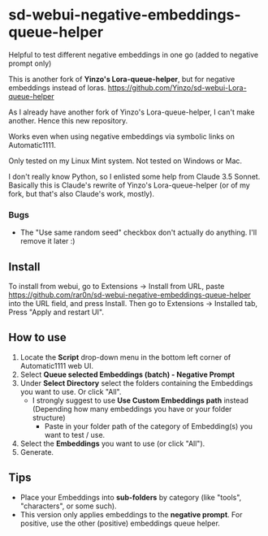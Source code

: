 # sd-webui-negative-embeddings-queue-helper
Helpful to test different negative embeddings in one go (added to negative prompt only)

This is another fork of **Yinzo's Lora-queue-helper**, but for negative embeddings instead of loras. https://github.com/Yinzo/sd-webui-Lora-queue-helper

As I already have another fork of Yinzo's Lora-queue-helper, I can't make another. Hence this new repository.

Works even when using negative embeddings via symbolic links on Automatic1111.

Only tested on my Linux Mint system. Not tested on Windows or Mac.

I don't really know Python, so I enlisted some help from Claude 3.5 Sonnet. Basically this is Claude's rewrite of Yinzo's Lora-queue-helper (or of my fork, but that's also Claude's work, mostly).

### Bugs

 - The "Use same random seed" checkbox don't actually do anything. I'll remove it later :)

## Install
To install from webui, go to Extensions -> Install from URL, paste https://github.com/rar0n/sd-webui-negative-embeddings-queue-helper into the URL field, and press Install.
Then go to Extensions -> Installed tab, Press "Apply and restart UI".

## How to use
1. Locate the **Script** drop-down menu in the bottom left corner of Automatic1111 web UI.
2. Select **Queue selected Embeddings (batch) - Negative Prompt**
3. Under **Select Directory** select the folders containing the Embeddings you want to use. Or click "All".
   + I strongly suggest to use **Use Custom Embeddings path** instead (Depending how many embeddings you have or your folder structure)
       + Paste in your folder path of the category of Embedding(s) you want to test / use.
4. Select the **Embeddings** you want to use (or click "All").
5. Generate.

## Tips

- Place your Embeddings into **sub-folders** by category (like "tools", "characters", or some such).
- This version only applies embeddings to the **negative prompt**. For positive, use the other (positive) embeddings queue helper.
